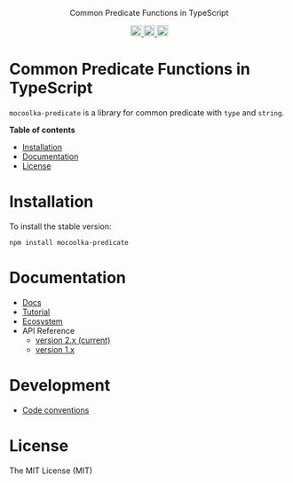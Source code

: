 <p align="center">
Common Predicate Functions in TypeScript
</p>

<p align="center">
  <a href="https://travis-ci.org/mocoolka/mocoolka-predicate">
    <img src="https://img.shields.io/travis/mocoolka/mocoolka-predicate/master.svg?style=flat-square" alt="build status" height="20">
  </a>
  <a href="https://david-dm.org/mocoolka-predicate">
    <img src="https://img.shields.io/david/mocoolka/mocoolka-predicate.svg?style=flat-square" alt="dependency status" height="20">
  </a>
  <a href="https://www.npmjs.com/package/mocoolka-predicate">
    <img src="https://img.shields.io/npm/dm/mocoolka-predicate.svg" alt="npm downloads" height="20">
  </a>
</p>

# Common Predicate Functions in TypeScript

`mocoolka-predicate` is a library for common predicate with `type` and `string`.


**Table of contents**

- [Installation](#installation)
- [Documentation](#documentation)
- [License](#license)

<!-- END doctoc generated TOC please keep comment here to allow auto update -->

# Installation

To install the stable version:

```
npm install mocoolka-predicate
```


# Documentation

- [Docs](https://mocoolka.github.io/mocoolka-predicate)
- [Tutorial](https://gcanti.github.io/fp-ts/basics/)
- [Ecosystem](https://gcanti.github.io/fp-ts/introduction/ecosystem)
- API Reference
  - [version 2.x (current)](https://mocoolka.github.io/mocoolka-predicate/modules/)
  - [version 1.x](https://github.com/gcanti/fp-ts/tree/1.x/docs/modules/)

# Development

- [Code conventions](https://gcanti.github.io/fp-ts/introduction/code-conventions)

# License

The MIT License (MIT)
